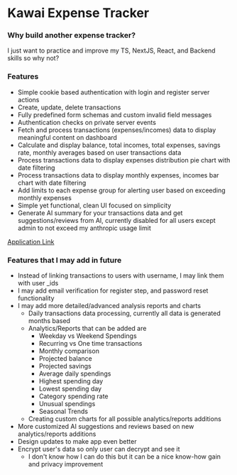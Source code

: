 # Kawai Expense Tracker

### Why build another expense tracker?

I just want to practice and improve my TS, NextJS, React, and Backend skills so why not?

### Features

-   Simple cookie based authentication with login and register server actions
-   Create, update, delete transactions
-   Fully predefined form schemas and custom invalid field messages
-   Authentication checks on private server events
-   Fetch and process transactions (expenses/incomes) data to display meaningful content on dashboard
-   Calculate and display balance, total incomes, total expenses, savings rate, monthly averages based on user transactions data
-   Process transactions data to display expenses distribution pie chart with date filtering
-   Process transactions data to display monthly expenses, incomes bar chart with date filtering
-   Add limits to each expense group for alerting user based on exceeding monthly expenses
-   Simple yet functional, clean UI focused on simplicity
-   Generate AI summary for your transactions data and get suggestions/reviews from AI, currently disabled for all users except admin to not exceed my anthropic usage limit

[Application Link](https://kawai-expense-tracker.vercel.app/)

### Features that I may add in future

-   Instead of linking transactions to users with username, I may link them with user \_ids
-   I may add email verification for register step, and password reset functionality
-   I may add more detailed/advanced analysis reports and charts
    -   Daily transactions data processing, currently all data is generated months based
    -   Analytics/Reports that can be added are
        -   Weekday vs Weekend Spendings
        -   Recurring vs One time transactions
        -   Monthly comparison
        -   Projected balance
        -   Projected savings
        -   Average daily spendings
        -   Highest spending day
        -   Lowest spending day
        -   Category spending rate
        -   Unusual spendings
        -   Seasonal Trends
    -   Creating custom charts for all possible analytics/reports additions
-   More customized AI suggestions and reviews based on new analytics/reports additions
-   Design updates to make app even better
-   Encrypt user's data so only user can decrypt and see it
    -   I don't know how I can do this but it can be a nice know-how gain and privacy improvement

